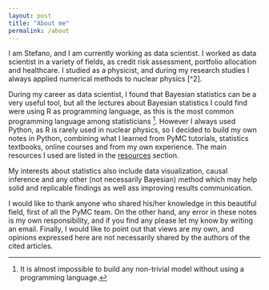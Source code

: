 ```yaml
---
layout: post
title: "About me"
permalink: /about
---
```


<!--
Introduzione
Corpo
Conclusione
-->

I am Stefano, and I am currently working as data scientist.
I worked as data scientist in a variety of fields, as credit risk assessment, portfolio allocation and healthcare.
I studied as a physicist, and during my research studies I always applied numerical methods to nuclear physics [^2].

During my career as data scientist, I found that Bayesian statistics can be a very useful tool, but all the lectures about Bayesian statistics
I could find were using R as programming language, as this is the most common programming language among statisticians [^1].
However I always used Python, as R is rarely used in nuclear physics, so I decided to build my own notes in Python,
combining what I learned from PyMC tutorials, statistics textbooks, online courses and from my own experience.
The main resources I used are listed in the [resources](/links) section.

My interests about statistics also include data visualization, causal inference and any other (not necessarily Bayesian) method which may help 
solid and replicable findings as well ass improving results communication.

I would like to thank anyone who shared his/her knowledge in this beautiful field, first of all the PyMC team. 
On the other hand, any error in these notes is my own responsibility, and if you find any please let my know by writing an email.
Finally, I would like to point out that views are my own, and opinions expressed here are not necessarily shared by the authors
of the cited articles.

<!---
<img src="/docs/assets/images/pic_1.jpg" width="100%" height="400px" style="opacity: 0.8">
--->

[^1]: It is almost impossible to build any non-trivial model without using a programming language.
